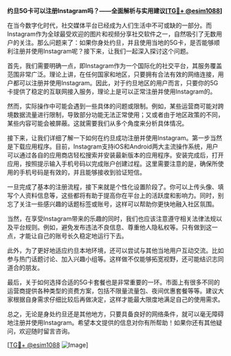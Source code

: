 **约旦5G卡可以注册Instagram吗？——全面解析与实用建议[[TG💪+ @esim1088](https://t.me/s/esim1088)]**

在当今数字化时代，社交媒体平台已经成为人们生活中不可或缺的一部分。而Instagram作为全球最受欢迎的图片和视频分享社交软件之一，自然吸引了无数用户的关注。那么问题来了：如果你身处约旦，并且使用当地的5G卡，是否能够顺利注册并使用Instagram呢？接下来，让我们一起深入探讨这个问题。

首先，我们需要明确一点，即Instagram作为一个国际化的社交平台，其服务覆盖范围非常广泛。理论上讲，在任何国家和地区，只要拥有合法有效的网络连接，用户都可以注册并使用Instagram。因此，对于约旦地区的用户而言，只要你的5G卡提供了稳定的互联网接入服务，理论上是可以正常注册并使用Instagram的。

然而，实际操作中可能会遇到一些具体的问题或限制。例如，某些运营商可能对跨境数据流量进行限制，导致部分功能无法正常使用；又或者由于地区政策的不同，某些内容可能会被屏蔽。这就需要我们从多个角度来分析具体情况。

接下来，让我们详细了解一下如何在约旦成功注册并使用Instagram。第一步当然是下载应用程序。目前，Instagram支持iOS和Android两大主流操作系统，用户可以通过各自的应用商店轻松搜索并安装最新版本的应用程序。安装完成后，打开应用，按照提示输入手机号码以完成账户创建过程。这里需要注意的是，确保所使用的手机号码是有效的，并且能够接收到验证短信。

一旦完成了基本的注册流程，接下来就是个性化设置阶段了。你可以上传头像、填写个人资料信息等，这些都将有助于提高你在平台上的活跃度和影响力。同时，别忘了关注一些感兴趣的话题标签或账号，这样可以帮助你更快地融入社区氛围。

当然，在享受Instagram带来的乐趣的同时，我们也应该注意遵守相关法律法规以及平台规则。例如，避免发布违法不良信息、尊重他人隐私权等。只有做到这一点，才能让自己的账号长久稳定地运行下去。

此外，为了更好地适应约旦本地环境，还可以尝试与其他当地用户互动交流。比如参与热门话题讨论、加入兴趣小组等。这样做不仅能够拓宽视野，还可能结识志同道合的朋友。

最后，关于如何选择合适的5G卡套餐也是非常重要的一环。市面上有很多不同的运营商提供各种类型的资费方案，包括不限量流量包、夜间优惠套餐等等。建议大家根据自身需求仔细比较后再做决定，这样才能最大限度地满足自己的使用需求。

总之，无论是身处约旦还是其他地方，只要具备良好的网络条件，就可以毫无障碍地注册并使用Instagram。希望本文提供的信息对你有所帮助！如果你还有其他疑问，欢迎随时留言咨询。

[[TG💪+ @esim1088](https://t.me/s/esim1088) ![Image](https://i.postimg.cc/4NQfJmqS/Snipaste-2025-05-13-00-14-12.png)]